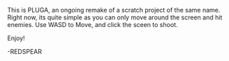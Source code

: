 This is PLUGA, an ongoing remake of a scratch project of the same name. 
Right now, its quite simple as you can only move around the screen and hit enemies. 
Use WASD to Move, and click the sceen to shoot. 

Enjoy!

-REDSPEAR
